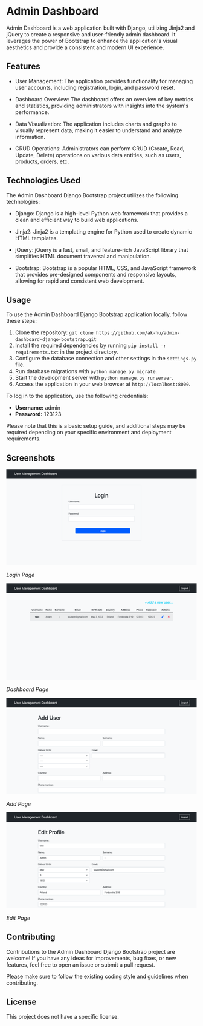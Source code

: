 # Admin Dashboard

Admin Dashboard is a web application built with Django, utilizing Jinja2 and jQuery to create a responsive and user-friendly admin dashboard. It leverages the power of Bootstrap to enhance the application's visual aesthetics and provide a consistent and modern UI experience.

## Features

- User Management: The application provides functionality for managing user accounts, including registration, login, and password reset.

- Dashboard Overview: The dashboard offers an overview of key metrics and statistics, providing administrators with insights into the system's performance.

- Data Visualization: The application includes charts and graphs to visually represent data, making it easier to understand and analyze information.

- CRUD Operations: Administrators can perform CRUD (Create, Read, Update, Delete) operations on various data entities, such as users, products, orders, etc.

## Technologies Used

The Admin Dashboard Django Bootstrap project utilizes the following technologies:

- Django: Django is a high-level Python web framework that provides a clean and efficient way to build web applications.

- Jinja2: Jinja2 is a templating engine for Python used to create dynamic HTML templates.

- jQuery: jQuery is a fast, small, and feature-rich JavaScript library that simplifies HTML document traversal and manipulation.

- Bootstrap: Bootstrap is a popular HTML, CSS, and JavaScript framework that provides pre-designed components and responsive layouts, allowing for rapid and consistent web development.

## Usage

To use the Admin Dashboard Django Bootstrap application locally, follow these steps:

1. Clone the repository: `git clone https://github.com/ak-hu/admin-dashboard-django-bootstrap.git`
2. Install the required dependencies by running `pip install -r requirements.txt` in the project directory.
3. Configure the database connection and other settings in the `settings.py` file.
4. Run database migrations with `python manage.py migrate`.
5. Start the development server with `python manage.py runserver`.
6. Access the application in your web browser at `http://localhost:8000`.


To log in to the application, use the following credentials:

- **Username:** admin
- **Password:** 123123

Please note that this is a basic setup guide, and additional steps may be required depending on your specific environment and deployment requirements.

## Screenshots

![Login](screenshots/screenshot_login.png)

*Login Page*

![Dashboard](screenshots/screenshot_dashboard.png)

*Dashboard Page*

![Add](screenshots/screenshot_add1.png)

*Add Page*

![Edit](screenshots/screenshot_edit.png)

*Edit Page*

## Contributing

Contributions to the Admin Dashboard Django Bootstrap project are welcome! If you have any ideas for improvements, bug fixes, or new features, feel free to open an issue or submit a pull request.

Please make sure to follow the existing coding style and guidelines when contributing.

## License

This project does not have a specific license.
